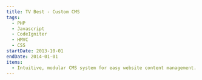 ```yaml
---
title: TV Best - Custom CMS
tags:
  - PHP
  - Javascript
  - CodeIgniter
  - HMVC
  - CSS
startDate: 2013-10-01
endDate: 2014-01-01
items:
  - Intuitive, modular CMS system for easy website content management. Written in PHP and based on CodeIgniter and HMVC architecture. Created by young and creative 5-membered team.
---
```

